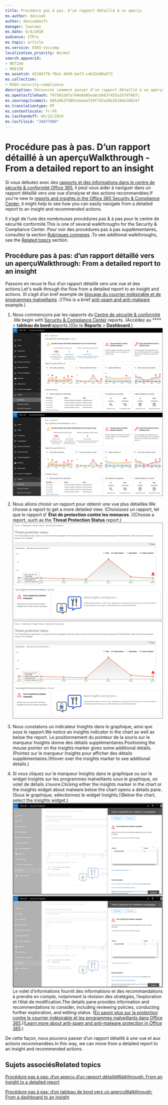 ```yaml
---
title: Procédure pas à pas. D’un rapport détaillé à un aperçu
ms.author: deniseb
author: denisebmsft
manager: laurawi
ms.date: 6/4/2018
audience: ITPro
ms.topic: article
ms.service: O365-seccomp
localization_priority: Normal
search.appverid:
- MET150
- MOE150
ms.assetid: d2104778-f0a1-4b69-baf3-c4b32e98a573
ms.collection:
- M365-security-compliance
description: Découvrez comment passer d’un rapport détaillé à un aperçu des actions recommandées dans le centre de &amp; sécurité conformité.
ms.openlocfilehash: f97501ddfa749e8d05ea8cb663f455a357df667c
ms.sourcegitcommit: 0d5a863f48914eeaaf29f7d2a2022618de186247
ms.translationtype: MT
ms.contentlocale: fr-FR
ms.lasthandoff: 05/15/2019
ms.locfileid: "34077980"
---
```

# <a name="walkthrough---from-a-detailed-report-to-an-insight"></a><span data-ttu-id="639e8-103">Procédure pas à pas. D’un rapport détaillé à un aperçu</span><span class="sxs-lookup"><span data-stu-id="639e8-103">Walkthrough - From a detailed report to an insight</span></span>

<span data-ttu-id="639e8-104">Si vous débutez avec des [rapports et des informations dans le centre de sécurité &amp; conformité Office 365](reports-and-insights-in-security-and-compliance.md), il peut vous aider à naviguer dans un rapport détaillé vers une vue d’analyse et des actions recommandées.</span><span class="sxs-lookup"><span data-stu-id="639e8-104">If you're new to [reports and insights in the Office 365 Security &amp; Compliance Center](reports-and-insights-in-security-and-compliance.md), it might help to see how you can easily navigate from a detailed report to an insight and recommended actions.</span></span> 
  
<span data-ttu-id="639e8-105">Il s’agit de l’une des nombreuses procédures pas &amp; à pas pour le centre de sécurité conformité.</span><span class="sxs-lookup"><span data-stu-id="639e8-105">This is one of several walkthroughs for the Security &amp; Compliance Center.</span></span> <span data-ttu-id="639e8-106">Pour voir des procédures pas à pas supplémentaires, consultez la section [Rubriques connexes](#related-topics) .</span><span class="sxs-lookup"><span data-stu-id="639e8-106">To see additional walkthroughs, see the [Related topics](#related-topics) section.</span></span> 
  
## <a name="walkthrough-from-a-detailed-report-to-an-insight"></a><span data-ttu-id="639e8-107">Procédure pas à pas: d’un rapport détaillé vers un aperçu</span><span class="sxs-lookup"><span data-stu-id="639e8-107">Walkthrough: From a detailed report to an insight</span></span>

<span data-ttu-id="639e8-108">Passons en revue le flux d’un rapport détaillé vers une vue et des actions.</span><span class="sxs-lookup"><span data-stu-id="639e8-108">Let's walk through the flow from a detailed report to an insight and actions.</span></span> <span data-ttu-id="639e8-109">(Il s’agit d’un bref exemple de [blocage du courrier indésirable et de programmes malveillants](anti-spam-and-anti-malware-protection.md) .)</span><span class="sxs-lookup"><span data-stu-id="639e8-109">(This is a brief [anti-spam and anti-malware](anti-spam-and-anti-malware-protection.md) example.)</span></span> 
  
1. <span data-ttu-id="639e8-110">Nous commençons par les rapports du [Centre de sécurité &amp; conformité](https://protection.office.com) .</span><span class="sxs-lookup"><span data-stu-id="639e8-110">We begin with [Security &amp; Compliance Center](https://protection.office.com) reports.</span></span> <span data-ttu-id="639e8-111">(Accédez au \*\*\*\* \> **tableau de bord**rapports.)</span><span class="sxs-lookup"><span data-stu-id="639e8-111">(Go to **Reports** \> **Dashboard**.)</span></span> <br/><span data-ttu-id="639e8-112">![Dans le centre &amp; de sécurité conformité, accédez à \> rapports de tableau de bord](media/68f3bb7c-b4f7-4cca-904b-478643a93c94.png)</span><span class="sxs-lookup"><span data-stu-id="639e8-112">![In the Security &amp; Compliance Center, go to Reports \> Dashboard](media/68f3bb7c-b4f7-4cca-904b-478643a93c94.png)</span></span>
  
2. <span data-ttu-id="639e8-113">Nous allons choisir un rapport pour obtenir une vue plus détaillée.</span><span class="sxs-lookup"><span data-stu-id="639e8-113">We choose a report to get a more detailed view.</span></span> <span data-ttu-id="639e8-114">(Choisissez un rapport, tel que le rapport d' **État de protection contre les menaces** .)</span><span class="sxs-lookup"><span data-stu-id="639e8-114">(Choose a report, such as the **Threat Protection Status** report.)</span></span><br/><span data-ttu-id="639e8-115">![Rapport d’état de protection contre les menaces affichant des informations](media/f47d7dbd-816a-47ba-b8db-53919fbed192.png)</span><span class="sxs-lookup"><span data-stu-id="639e8-115">![Threat Protection Status report showing insights](media/f47d7dbd-816a-47ba-b8db-53919fbed192.png)</span></span>
  
3. <span data-ttu-id="639e8-116">Nous constatons un indicateur Insights dans le graphique, ainsi que sous le rapport.</span><span class="sxs-lookup"><span data-stu-id="639e8-116">We notice an insights indicator in the chart as well as below the report.</span></span> <span data-ttu-id="639e8-117">Le positionnement du pointeur de la souris sur le marqueur Insights donne des détails supplémentaires.</span><span class="sxs-lookup"><span data-stu-id="639e8-117">Positioning the mouse pointer on the insights marker gives some additional details.</span></span> <span data-ttu-id="639e8-118">(Pointez sur le marqueur Insights pour afficher des détails supplémentaires.)</span><span class="sxs-lookup"><span data-stu-id="639e8-118">(Hover over the insights marker to see additional details.)</span></span>
    
4. <span data-ttu-id="639e8-119">Si vous cliquez sur le marqueur Insights dans le graphique ou sur le widget Insights sur les programmes malveillants sous le graphique, un volet de détails s’ouvre.</span><span class="sxs-lookup"><span data-stu-id="639e8-119">Clicking either the insights marker in the chart or the insights widget about malware below the chart opens a details pane.</span></span> <span data-ttu-id="639e8-120">(Sous le graphique, sélectionnez le widget Insights.)</span><span class="sxs-lookup"><span data-stu-id="639e8-120">(Below the chart, select the insights widget.)</span></span><br/><span data-ttu-id="639e8-121">![Détails des informations sur les programmes malveillants](media/2c8bccc5-ca4e-4bb9-ad4c-55fcee0535b7.png)</span><span class="sxs-lookup"><span data-stu-id="639e8-121">![Details for insights about malware](media/2c8bccc5-ca4e-4bb9-ad4c-55fcee0535b7.png)</span></span><br/><span data-ttu-id="639e8-122">Le volet d’informations fournit des informations et des recommandations à prendre en compte, notamment la révision des stratégies, l’exploration et l’état de modification.</span><span class="sxs-lookup"><span data-stu-id="639e8-122">The details pane provides information and recommendations to consider, including reviewing policies, conducting further exploration, and editing status.</span></span> <span data-ttu-id="639e8-123">([En savoir plus sur la protection contre le courrier indésirable et les programmes malveillants dans Office 365](anti-spam-and-anti-malware-protection.md).)</span><span class="sxs-lookup"><span data-stu-id="639e8-123">([Learn more about anti-spam and anti-malware protection in Office 365](anti-spam-and-anti-malware-protection.md).)</span></span>
    
<span data-ttu-id="639e8-124">De cette façon, nous pouvons passer d’un rapport détaillé à une vue et aux actions recommandées.</span><span class="sxs-lookup"><span data-stu-id="639e8-124">In this way, we can move from a detailed report to an insight and recommended actions.</span></span> 
  
## <a name="related-topics"></a><span data-ttu-id="639e8-125">Sujets associés</span><span class="sxs-lookup"><span data-stu-id="639e8-125">Related topics</span></span>

[<span data-ttu-id="639e8-126">Procédure pas à pas: d’un aperçu d’un rapport détaillé</span><span class="sxs-lookup"><span data-stu-id="639e8-126">Walkthrough: From an insight to a detailed report</span></span>](from-an-insight-to-a-detailed-report.md)
  
[<span data-ttu-id="639e8-127">Procédure pas à pas: d’un tableau de bord vers un aperçu</span><span class="sxs-lookup"><span data-stu-id="639e8-127">Walkthrough: From a dashboard to an insight</span></span>](from-a-dashboard-to-an-insight.md)
  


